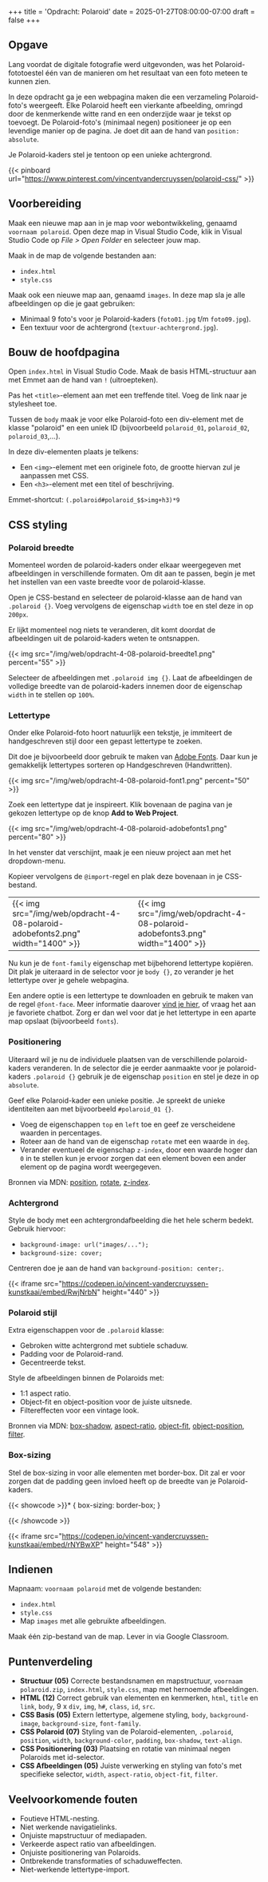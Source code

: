 +++
title = 'Opdracht: Polaroid'
date = 2025-01-27T08:00:00-07:00
draft = false
+++

## Opgave

Lang voordat de digitale fotografie werd uitgevonden, was het Polaroid-fototoestel één van de manieren om het resultaat van een foto meteen te kunnen zien. 

In deze opdracht ga je een webpagina maken die een verzameling Polaroid-foto's weergeeft. Elke Polaroid heeft een vierkante afbeelding, omringd door de kenmerkende witte rand en een onderzijde waar je tekst op toevoegt. De Polaroid-foto's (minimaal negen) positioneer je op een levendige manier op de pagina. Je doet dit aan de hand van `position: absolute`. 

Je Polaroid-kaders stel je tentoon op een unieke achtergrond. 

{{< pinboard url="https://www.pinterest.com/vincentvandercruyssen/polaroid-css/" >}}

## Voorbereiding

Maak een nieuwe map aan in je map voor webontwikkeling, genaamd `voornaam polaroid`. Open deze map in Visual Studio Code, klik in Visual Studio Code op *File > Open Folder* en selecteer jouw map.

Maak in de map de volgende bestanden aan:
- `index.html`
- `style.css`

Maak ook een nieuwe map aan, genaamd `images`. In deze map sla je alle afbeeldingen op die je gaat gebruiken:

- Minimaal 9 foto's voor je Polaroid-kaders (`foto01.jpg` t/m `foto09.jpg`).
- Een textuur voor de achtergrond (`textuur-achtergrond.jpg`).

## Bouw de hoofdpagina

Open `index.html` in Visual Studio Code. Maak de basis HTML-structuur aan met Emmet aan de hand van `!` (uitroepteken). 

Pas het `<title>`-element aan met een treffende titel. Voeg de link naar je stylesheet toe. 

Tussen de `body` maak je voor elke Polaroid-foto een div-element met de klasse "polaroid" en een uniek ID (bijvoorbeeld `polaroid_01`, `polaroid_02`, `polaroid_03`,...). 

In deze div-elementen plaats je telkens:

- Een `<img>`-element met een originele foto, de grootte hiervan zul je aanpassen met CSS.
- Een `<h3>`-element met een titel of beschrijving. 

Emmet-shortcut: `(.polaroid#polaroid_$$>img+h3)*9`

## CSS styling

### Polaroid breedte

Momenteel worden de polaroid-kaders onder elkaar weergegeven met afbeeldingen in verschillende formaten. Om dit aan te passen, begin je met het instellen van een vaste breedte voor de polaroid-klasse.

Open je CSS-bestand en selecteer de polaroid-klasse aan de hand van `.polaroid {}`. Voeg vervolgens de eigenschap `width` toe en stel deze in op `200px`. 

Er lijkt momenteel nog niets te veranderen, dit komt doordat de afbeeldingen uit de polaroid-kaders weten te ontsnappen. 

{{< img src="/img/web/opdracht-4-08-polaroid-breedte1.png" percent="55" >}}

Selecteer de afbeeldingen met `.polaroid img {}`. Laat de afbeeldingen de volledige breedte van de polaroid-kaders innemen door de eigenschap `width` in te stellen op `100%`. 

### Lettertype

Onder elke Polaroid-foto hoort natuurlijk een tekstje, je immiteert de handgeschreven stijl door een gepast lettertype te zoeken. 

Dit doe je bijvoorbeeld door gebruik te maken van [Adobe Fonts](https://fonts.adobe.com/). Daar kun je gemakkelijk lettertypes sorteren op Handgeschreven (Handwritten).

{{< img src="/img/web/opdracht-4-08-polaroid-font1.png" percent="50" >}}

Zoek een lettertype dat je inspireert. Klik bovenaan de pagina van je gekozen lettertype op de knop **Add to Web Project**.

{{< img src="/img/web/opdracht-4-08-polaroid-adobefonts1.png" percent="80" >}}

In het venster dat verschijnt, maak je een nieuw project aan met het dropdown-menu. 

Kopieer vervolgens de `@import`-regel en plak deze bovenaan in je CSS-bestand. 

| | |
|-|-|
|{{< img src="/img/web/opdracht-4-08-polaroid-adobefonts2.png" width="1400" >}}|{{< img src="/img/web/opdracht-4-08-polaroid-adobefonts3.png" width="1400" >}}|

Nu kun je de `font-family` eigenschap met bijbehorend lettertype kopiëren. Dit plak je uiteraard in de selector voor je `body {}`, zo verander je het lettertype over je gehele webpagina. 

Een andere optie is een lettertype te downloaden en gebruik te maken van de regel `@font-face`. Meer informatie daarover [vind je hier](https://www.w3schools.com/cssref/atrule_font-face.php), of vraag het aan je favoriete chatbot. Zorg er dan wel voor dat je het lettertype in een aparte map opslaat (bijvoorbeeld `fonts`).

### Positionering

Uiteraard wil je nu de individuele plaatsen van de verschillende polaroid-kaders veranderen. In de selector die je eerder aanmaakte voor je polaroid-kaders `.polaroid {}` gebruik je de eigenschap `position` en stel je deze in op `absolute`. 

Geef elke Polaroid-kader een unieke positie. Je spreekt de unieke identiteiten aan met bijvoorbeeld `#polaroid_01 {}`. 
- Voeg de eigenschappen `top` en `left` toe en geef ze verscheidene waarden in percentages. 
- Roteer aan de hand van de eigenschap `rotate` met een waarde in `deg`. 
- Verander eventueel de eigenschap `z-index`, door een waarde hoger dan `0` in te stellen kun je ervoor zorgen dat een element boven een ander element op de pagina wordt weergegeven. 

Bronnen via MDN: [position](https://developer.mozilla.org/en-US/docs/Web/CSS/position), [rotate](https://developer.mozilla.org/en-US/docs/Web/CSS/rotate), [z-index](https://developer.mozilla.org/en-US/docs/Web/CSS/z-index).

### Achtergrond

Style de body met een achtergrondafbeelding die het hele scherm bedekt. Gebruik hiervoor:

- `background-image: url("images/...");`
- `background-size: cover;`

Centreren doe je aan de hand van `background-position: center;`. 

{{< iframe src="https://codepen.io/vincent-vandercruyssen-kunstkaai/embed/RwjNrbN" height="440" >}}

### Polaroid stijl

Extra eigenschappen voor de `.polaroid` klasse:
- Gebroken witte achtergrond met subtiele schaduw.
- Padding voor de Polaroid-rand.
- Gecentreerde tekst.

Style de afbeeldingen binnen de Polaroids met:
- 1:1 aspect ratio.
- Object-fit en object-position voor de juiste uitsnede.
- Filtereffecten voor een vintage look. 

Bronnen via MDN: [box-shadow](https://developer.mozilla.org/en-US/docs/Web/CSS/box-shadow), [aspect-ratio](https://developer.mozilla.org/en-US/docs/Web/CSS/aspect-ratio), [object-fit](https://developer.mozilla.org/en-US/docs/Web/CSS/object-fit), [object-position](https://developer.mozilla.org/en-US/docs/Web/CSS/object-position), [filter](https://developer.mozilla.org/en-US/docs/Web/CSS/filter).

### Box-sizing

Stel de box-sizing in voor alle elementen met border-box. Dit zal er voor zorgen dat de padding geen invloed heeft op de breedte van je Polaroid-kaders. 

{{< showcode >}}* {
    box-sizing: border-box;
}

{{< /showcode >}}

{{< iframe src="https://codepen.io/vincent-vandercruyssen-kunstkaai/embed/rNYBwXP" height="548" >}}

## Indienen

Mapnaam: `voornaam polaroid` met de volgende bestanden:
- `index.html`
- `style.css`
- Map `images` met alle gebruikte afbeeldingen.

Maak één zip-bestand van de map. Lever in via Google Classroom.

## Puntenverdeling

- **Structuur (05)** Correcte bestandsnamen en mapstructuur, `voornaam polaroid.zip`, `index.html`, `style.css`, map met hernoemde afbeeldingen.
- **HTML (12)** Correct gebruik van elementen en kenmerken, `html`, `title` en `link`, `body`, 9 x `div`, `img`, `h#`, `class`, `id`, `src`.
- **CSS Basis (05)** Extern lettertype, algemene styling, `body`, `background-image`, `background-size`, `font-family`.
- **CSS Polaroid (07)** Styling van de Polaroid-elementen, `.polaroid`, `position`, `width`, `background-color`, `padding`, `box-shadow`, `text-align`.
- **CSS Positionering (03)** Plaatsing en rotatie van minimaal negen Polaroids met id-selector.
- **CSS Afbeeldingen (05)** Juiste verwerking en styling van foto's met specifieke selector, `width`, `aspect-ratio`, `object-fit`, `filter`.

## Veelvoorkomende fouten

- Foutieve HTML-nesting.
- Niet werkende navigatielinks.
- Onjuiste mapstructuur of mediapaden.
- Verkeerde aspect ratio van afbeeldingen.
- Onjuiste positionering van Polaroids.
- Ontbrekende transformaties of schaduweffecten.
- Niet-werkende lettertype-import.